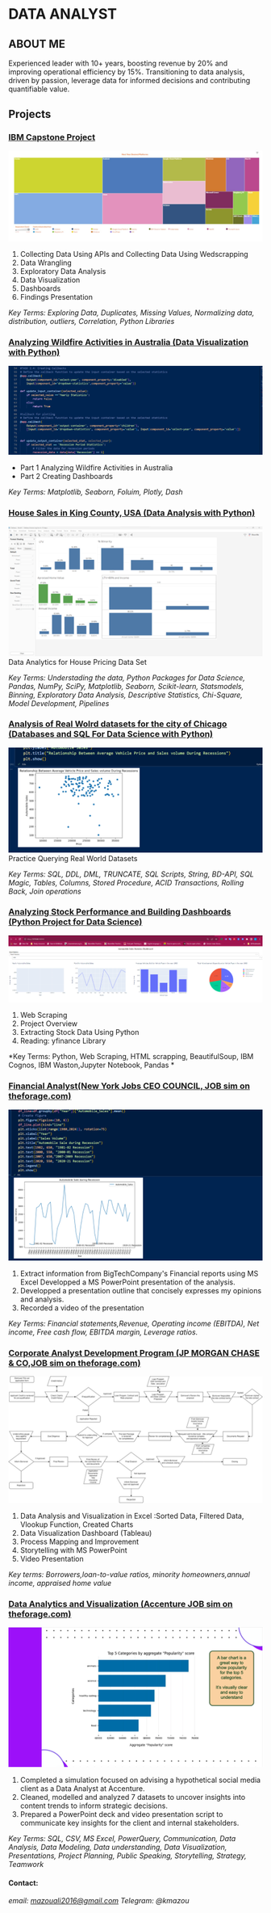# DATA ANALYST

## ABOUT ME 
Experienced leader with 10+ years, boosting revenue by 20% and improving operational efficiency by 15%. Transitioning to data analysis, driven by passion, leverage data for informed decisions and contributing quantifiable value.

## Projects 

### [IBM Capstone Project](https://github.com/kmazou/capstone/tree/main)
![Future Platforms Trend](assets/img/mostdesiredPlatnextyear.jpg)
1. Collecting Data Using APIs and Collecting Data Using Wedscrapping
2. Data Wrangling
3. Exploratory Data Analysis
4. Data Visualization
5. Dashboards
6. Findings Presentation

*Key Terms:
Exploring Data, Duplicates, Missing Values, Normalizing data, distribution, outliers, Correlation, Python Libraries*

### [Analyzing Wildfire Activities in Australia (Data Visualization with Python)](https://github.com/kmazou/Data-Visualization-with-Python/tree/main)
![](assets/img/Callbacks.png)
- Part 1 Analyzing Wildfire Activities in Australia
- Part 2 Creating Dashboards

*Key Terms: Matplotlib, Seaborn, Foluim, Plotly, Dash*

### [House Sales in King County, USA (Data Analysis with Python)](https://github.com/kmazou/data-analysis-with-Python)
![](assets/img/Step2_screeshot_karim_ali.png)
Data Analytics for House Pricing Data Set

*Key Terms:
Understading the data, Python Packages for Data Science, Pandas, NumPy, SciPy, Matplotlib, Seaborn, Scikit-learn, Statsmodels, Binning, Exploratory Data Analysis, Descriptive Statistics, Chi-Square, Model Development, Pipelines*

### [Analysis of Real Wolrd datasets for the city of Chicago (Databases and SQL For Data Science with Python)](https://github.com/kmazou/SQL-analysis-with-Python)
![](assets/img/Scatter.png)
Practice Querying Real World Datasets

*Key Terms:
SQL, DDL, DML, TRUNCATE, SQL Scripts, String, BD-API, SQL Magic, Tables, Columns, Stored Procedure, ACID Transactions, Rolling Back, Join operations*

### [Analyzing Stock Performance and Building Dashboards (Python Project for Data Science)](https://github.com/kmazou/python-project-for-data-science)
![](assets/img/YearlyReportingGraphs.png)
1. Web Scraping
2. Project Overview
3. Extracting Stock Data Using Python
4. Reading: yfinance Library

*Key Terms: Python, Web Scraping, HTML scrapping, BeautifulSoup, IBM Cognos, IBM Waston,Jupyter Notebook, Pandas *

### [Financial Analyst(New York Jobs CEO COUNCIL, JOB sim on theforage.com)](https://github.com/kmazou/CEO-COUNCIL)
![](assets/img/Line_Plot_1.png)
1. Extract information from BigTechCompany's Financial reports using MS Excel
Developped  a MS PowerPoint presentation of the analysis.
2. Developped a presentation outline that concisely expresses my opinions and analysis.
3. Recorded a video of the presentation
   
*Key Terms: 
Financial statements,Revenue, Operating income (EBITDA), Net income, Free cash flow, EBITDA margin, Leverage ratios.*

### [Corporate Analyst Development Program (JP MORGAN CHASE & CO,JOB sim on theforage.com)](https://github.com/kmazou/JP-MORGAN-CHASE-CO-CORPORATE-ANALYST-DEVELOPMENT-PROGRAM)
![](assets/img/JPMC_process_map_Karim_Ali.jpg)

1. Data Analysis and Visualization in Excel :Sorted Data, Filtered Data, Vlookup Function, Created Charts 
2. Data Visualization Dashboard (Tableau)
3. Process Mapping and Improvement
4. Storytelling with MS PowerPoint
5. Video Presentation
   
*Key terms:
Borrowers,loan-to-value ratios, minority homeowners,annual income, appraised home value*

### [Data Analytics and Visualization (Accenture JOB sim on theforage.com)](https://github.com/kmazou/ACCENTURE-DATA-ANALYTICS-AND-VISUALIZATION)
![](assets/img/Aggregate_score.png)
1. Completed a simulation focused on advising a hypothetical social media client as a Data Analyst at Accenture.
2. Cleaned, modelled and analyzed 7 datasets to uncover insights into content trends to inform strategic decisions.
3. Prepared a PowerPoint deck and video presentation script to communicate key insights for the client and internal stakeholders.

*Key Terms:
SQL, CSV, MS Excel, PowerQuery, Communication, Data Analysis, Data Modeling, Data understanding, Data Visualization, Presentations, Project Planning, Public Speaking, Storytelling, Strategy, Teamwork*

#### Contact:
   *email: mazouali2016@gmail.com*
  *Telegram: @kmazou*
